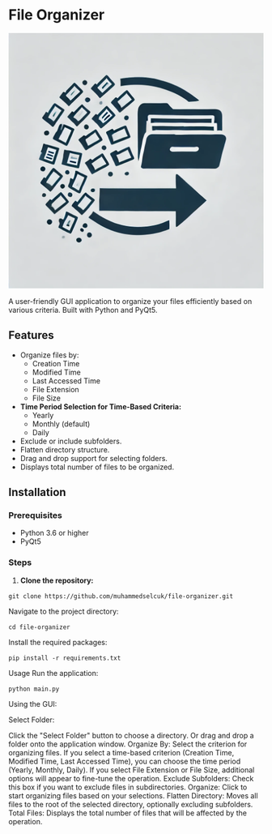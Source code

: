 # File Organizer

![Logo](assets/images/logo.png)

A user-friendly GUI application to organize your files efficiently based on various criteria. Built with Python and PyQt5.

## Features

- Organize files by:
  - Creation Time
  - Modified Time
  - Last Accessed Time
  - File Extension
  - File Size
- **Time Period Selection for Time-Based Criteria:**
  - Yearly
  - Monthly (default)
  - Daily
- Exclude or include subfolders.
- Flatten directory structure.
- Drag and drop support for selecting folders.
- Displays total number of files to be organized.

## Installation

### Prerequisites

- Python 3.6 or higher
- PyQt5

### Steps

1. **Clone the repository:**

```
git clone https://github.com/muhammedselcuk/file-organizer.git
```


Navigate to the project directory:
```
cd file-organizer
```

    

Install the required packages:
```
pip install -r requirements.txt
```

Usage
   Run the application:
```
python main.py
```

Using the GUI:

Select Folder:

Click the "Select Folder" button to choose a directory.
Or drag and drop a folder onto the application window.
Organize By: Select the criterion for organizing files.
If you select a time-based criterion (Creation Time, Modified Time, Last Accessed Time), you can choose the time period (Yearly, Monthly, Daily).
If you select File Extension or File Size, additional options will appear to fine-tune the operation.
Exclude Subfolders: Check this box if you want to exclude files in subdirectories.
Organize: Click to start organizing files based on your selections.
Flatten Directory: Moves all files to the root of the selected directory, optionally excluding subfolders.
Total Files: Displays the total number of files that will be affected by the operation.